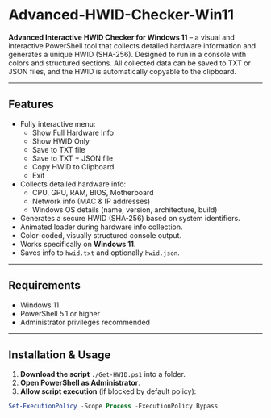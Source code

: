 # Advanced-HWID-Checker-Win11

**Advanced Interactive HWID Checker for Windows 11** – a visual and interactive PowerShell tool that collects detailed hardware information and generates a unique HWID (SHA-256). Designed to run in a console with colors and structured sections. All collected data can be saved to TXT or JSON files, and the HWID is automatically copyable to the clipboard.

---

## Features

- Fully interactive menu:
  - Show Full Hardware Info
  - Show HWID Only
  - Save to TXT file
  - Save to TXT + JSON file
  - Copy HWID to Clipboard
  - Exit
- Collects detailed hardware info:
  - CPU, GPU, RAM, BIOS, Motherboard
  - Network info (MAC & IP addresses)
  - Windows OS details (name, version, architecture, build)
- Generates a secure HWID (SHA-256) based on system identifiers.
- Animated loader during hardware info collection.
- Color-coded, visually structured console output.
- Works specifically on **Windows 11**.
- Saves info to `hwid.txt` and optionally `hwid.json`.

---

## Requirements

- Windows 11
- PowerShell 5.1 or higher
- Administrator privileges recommended

---

## Installation & Usage

1. **Download the script** `./Get-HWID.ps1` into a folder.  
2. **Open PowerShell as Administrator**.  
3. **Allow script execution** (if blocked by default policy):

```powershell
Set-ExecutionPolicy -Scope Process -ExecutionPolicy Bypass
